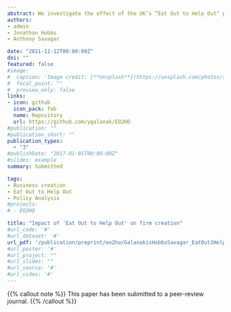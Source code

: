```yaml
---
abstract: We investigate the effect of the UK’s “Eat Out to Help Out" policy on firm creation. The policy subsidised people to eat-out at participating restaurants for a period over the COVID-19 pandemic. We compare the number of new incorporations in postcodes with participating restaurants against all postcodes. We find a 6.3% increase in business incorporations in areas with participating restaurants due to the policy. The increase is largest in high-street service activities such as ‘hairdressing and other beauty treatment’. We interpret this as evidence of a demand stimulus in one sector, leading to anticipated demand increases in geographically-close sectors, and consequently a supply increase as measured by firm creation. 
authors:
- admin
- Jonathan Hobbs 
- Anthony Savagar

date: "2021-11-12T00:00:00Z"
doi: ""
featured: false
#image:
#  caption: 'Image credit: [**Unsplash**](https://unsplash.com/photos/s9CC2SKySJM)'
#  focal_point: ""
#  preview_only: false
links:
- icon: github
  icon_pack: fab
  name: Repository
  url: https://github.com/ygalanak/EO2HO
#publication: ""
#publication_short: ""
publication_types:
  - "3"
#publishDate: "2017-01-01T00:00:00Z"
#slides: example
summary: Submitted

tags:
- Business creation
- Eat Out to Help Out
- Policy Analysis
#projects: 
# - EO2HO

title: "Impact of 'Eat Out to Help Out' on firm creation"
#url_code: '#'
#url_dataset: '#'
url_pdf: '/publication/preprint/eo2ho/GalanakisHobbsSavagar_EatOut2HelpOut.pdf'
#url_poster: '#'
#url_project: ""
#url_slides: ""
#url_source: '#'
#url_video: '#'
---
```



{{% callout note %}}
This paper has been submitted to a peer-review journal.
{{% /callout %}}

